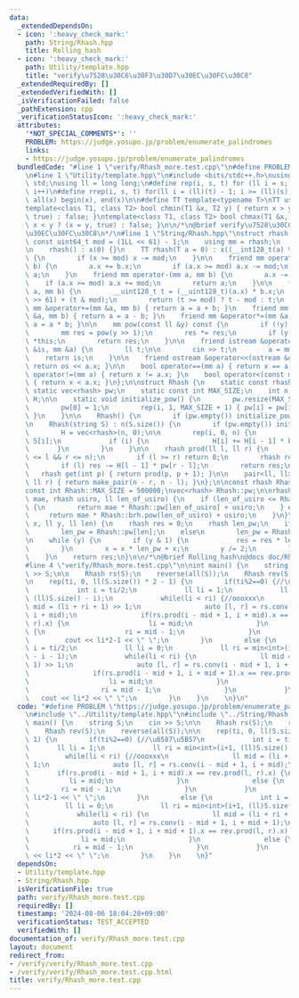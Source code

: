 ```yaml
---
data:
  _extendedDependsOn:
  - icon: ':heavy_check_mark:'
    path: String/Rhash.hpp
    title: Rolling_hash
  - icon: ':heavy_check_mark:'
    path: Utility/template.hpp
    title: "verify\u7528\u30C6\u30F3\u30D7\u30EC\u30FC\u30C8"
  _extendedRequiredBy: []
  _extendedVerifiedWith: []
  _isVerificationFailed: false
  _pathExtension: cpp
  _verificationStatusIcon: ':heavy_check_mark:'
  attributes:
    '*NOT_SPECIAL_COMMENTS*': ''
    PROBLEM: https://judge.yosupo.jp/problem/enumerate_palindromes
    links:
    - https://judge.yosupo.jp/problem/enumerate_palindromes
  bundledCode: "#line 1 \"verify/Rhash_more.test.cpp\"\n#define PROBLEM \"https://judge.yosupo.jp/problem/enumerate_palindromes\"\
    \n#line 1 \"Utility/template.hpp\"\n#include <bits/stdc++.h>\nusing namespace\
    \ std;\nusing ll = long long;\n#define rep(i, s, t) for (ll i = s; i < (ll)(t);\
    \ i++)\n#define rrep(i, s, t) for(ll i = (ll)(t) - 1; i >= (ll)(s); i--)\n#define\
    \ all(x) begin(x), end(x)\n\n#define TT template<typename T>\nTT using vec = vector<T>;\n\
    template<class T1, class T2> bool chmin(T1 &x, T2 y) { return x > y ? (x = y,\
    \ true) : false; }\ntemplate<class T1, class T2> bool chmax(T1 &x, T2 y) { return\
    \ x < y ? (x = y, true) : false; }\n\n/*\n@brief verify\u7528\u30C6\u30F3\u30D7\
    \u30EC\u30FC\u30C8\n*/\n#line 1 \"String/Rhash.hpp\"\nstruct rhash {\n    static\
    \ const uint64_t mod = (1LL << 61) - 1;\n    using mm = rhash;\n    uint64_t x;\n\
    \n    rhash() : x(0) {}\n    TT rhash(T a = 0) : x((__int128_t(a) % mod + mod))\
    \ {\n        if (x >= mod) x -= mod;\n    }\n\n    friend mm operator+(mm a, mm\
    \ b) {\n        a.x += b.x;\n        if (a.x >= mod) a.x -= mod;\n        return\
    \ a;\n    }\n    friend mm operator-(mm a, mm b) {\n        a.x -= b.x;\n    \
    \    if (a.x >= mod) a.x += mod;\n        return a;\n    }\n\n    friend mm operator*(mm\
    \ a, mm b) {\n        __uint128_t t = (__uint128_t)(a.x) * b.x;\n        t = (t\
    \ >> 61) + (t & mod);\n        return (t >= mod) ? t - mod : t;\n    }\n    friend\
    \ mm &operator+=(mm &a, mm b) { return a = a + b; }\n    friend mm &operator-=(mm\
    \ &a, mm b) { return a = a - b; }\n    friend mm &operator*=(mm &a, mm b) { return\
    \ a = a * b; }\n\n    mm pow(const ll &y) const {\n        if (!y) return 1;\n\
    \        mm res = pow(y >> 1);\n        res *= res;\n        if (y & 1) res *=\
    \ *this;\n        return res;\n    }\n\n    friend istream &operator>>(istream\
    \ &is, mm &a) {\n        ll t;\n\n        cin >> t;\n        a = mm(t);\n    \
    \    return is;\n    }\n\n    friend ostream &operator<<(ostream &os, mm a) {\
    \ return os << a.x; }\n\n    bool operator==(mm a) { return x == a.x; }\n    bool\
    \ operator!=(mm a) { return x != a.x; }\n    bool operator<(const mm &a) const\
    \ { return x < a.x; }\n};\n\nstruct Rhash {\n    static const rhash brh;\n   \
    \ static vec<rhash> pw;\n    static const int MAX_SIZE;\n    int n;\n    vec<rhash>\
    \ H;\n\n    static void initialize_pow() {\n        pw.resize(MAX_SIZE + 1);\n\
    \        pw[0] = 1;\n        rep(i, 1, MAX_SIZE + 1) { pw[i] = pw[i - 1] * brh;\
    \ }\n    }\n\n    Rhash() {\n        if (pw.empty()) initialize_pow();\n    }\n\
    \n    Rhash(string S) : n(S.size()) {\n        if (pw.empty()) initialize_pow();\n\
    \        H = vec<rhash>(n, 0);\n\n        rep(i, 0, n) {\n            H[i] +=\
    \ S[i];\n            if (i) {\n                H[i] += H[i - 1] * brh;\n     \
    \       }\n        }\n    }\n\n    rhash prod(ll l, ll r) {\n        assert(0\
    \ <= l && r <= n);\n        if (l >= r) return 0;\n        rhash res = H[r - 1];\n\
    \        if (l) res -= H[l - 1] * pw[r - l];\n        return res;\n    }\n\n \
    \   rhash get(int p) { return prod(p, p + 1); }\n\n    pair<ll, ll> conv(ll l,\
    \ ll r) { return make_pair(n - r, n - l); }\n};\n\nconst rhash Rhash::brh = 200224;\n\
    const int Rhash::MAX_SIZE = 500000;\nvec<rhash> Rhash::pw;\n\nrhash connect(rhash\
    \ mae, rhash usiro, ll len_of_usiro) {\n    if (len_of_usiro <= Rhash::MAX_SIZE)\
    \ {\n        return mae * Rhash::pw[len_of_usiro] + usiro;\n    } else {\n   \
    \     return mae * Rhash::brh.pow(len_of_usiro) + usiro;\n    }\n}\n\nrhash rhash_pow(rhash\
    \ x, ll y, ll len) {\n    rhash res = 0;\n    rhash len_pw;\n    if (len <= Rhash::MAX_SIZE)\n\
    \        len_pw = Rhash::pw[len];\n    else\n        len_pw = Rhash::brh.pow(len);\n\
    \n    while (y) {\n        if (y & 1) {\n            res = res * len_pw + x;\n\
    \        }\n        x = x * len_pw + x;\n        y /= 2;\n        len_pw *= len_pw;\n\
    \    }\n    return res;\n}\n\n/*\n@brief Rolling_hash\n@docs doc/Rhash.md\n*/\n\
    #line 4 \"verify/Rhash_more.test.cpp\"\n\nint main() {\n    string S;\n    cin\
    \ >> S;\n\n    Rhash rs(S);\n    reverse(all(S));\n    Rhash rev(S);\n    reverse(all(S));\n\
    \n    rep(ti, 0, ll(S.size()) * 2 - 1) {\n        if(ti%2==0) {//\u6587\u5B57\n\
    \            int i = ti/2;\n            ll li = 1;\n            ll ri = min<int>(i+1,\
    \ (ll)S.size() - i);\n            while(li < ri) {//oooxxx\n                ll\
    \ mid = (li + ri + 1) >> 1;\n                auto [l, r] = rs.conv(i - mid + 1,\
    \ i + mid);\n                if(rs.prod(i - mid + 1, i + mid).x == rev.prod(l,\
    \ r).x) {\n                    li = mid;\n                }\n                else\
    \ {\n                    ri = mid - 1;\n                }\n            }\n   \
    \         cout << li*2-1 << \" \";\n        }\n        else {\n            int\
    \ i = ti/2;\n            ll li = 0;\n            ll ri = min<int>(i+1, (ll)S.size()\
    \ - i - 1);\n            while(li < ri) {\n                ll mid = (li + ri +\
    \ 1) >> 1;\n                auto [l, r] = rs.conv(i - mid + 1, i + mid + 1);\n\
    \                if(rs.prod(i - mid + 1, i + mid + 1).x == rev.prod(l, r).x) {\n\
    \                    li = mid;\n                }\n                else {\n  \
    \                  ri = mid - 1;\n                }\n            }\n         \
    \   cout << li*2 << \" \";\n        }\n    }\n    \n}\n"
  code: "#define PROBLEM \"https://judge.yosupo.jp/problem/enumerate_palindromes\"\
    \n#include \"../Utility/template.hpp\"\n#include \"../String/Rhash.hpp\"\n\nint\
    \ main() {\n    string S;\n    cin >> S;\n\n    Rhash rs(S);\n    reverse(all(S));\n\
    \    Rhash rev(S);\n    reverse(all(S));\n\n    rep(ti, 0, ll(S.size()) * 2 -\
    \ 1) {\n        if(ti%2==0) {//\u6587\u5B57\n            int i = ti/2;\n     \
    \       ll li = 1;\n            ll ri = min<int>(i+1, (ll)S.size() - i);\n   \
    \         while(li < ri) {//oooxxx\n                ll mid = (li + ri + 1) >>\
    \ 1;\n                auto [l, r] = rs.conv(i - mid + 1, i + mid);\n         \
    \       if(rs.prod(i - mid + 1, i + mid).x == rev.prod(l, r).x) {\n          \
    \          li = mid;\n                }\n                else {\n            \
    \        ri = mid - 1;\n                }\n            }\n            cout <<\
    \ li*2-1 << \" \";\n        }\n        else {\n            int i = ti/2;\n   \
    \         ll li = 0;\n            ll ri = min<int>(i+1, (ll)S.size() - i - 1);\n\
    \            while(li < ri) {\n                ll mid = (li + ri + 1) >> 1;\n\
    \                auto [l, r] = rs.conv(i - mid + 1, i + mid + 1);\n          \
    \      if(rs.prod(i - mid + 1, i + mid + 1).x == rev.prod(l, r).x) {\n       \
    \             li = mid;\n                }\n                else {\n         \
    \           ri = mid - 1;\n                }\n            }\n            cout\
    \ << li*2 << \" \";\n        }\n    }\n    \n}"
  dependsOn:
  - Utility/template.hpp
  - String/Rhash.hpp
  isVerificationFile: true
  path: verify/Rhash_more.test.cpp
  requiredBy: []
  timestamp: '2024-08-06 18:04:28+09:00'
  verificationStatus: TEST_ACCEPTED
  verifiedWith: []
documentation_of: verify/Rhash_more.test.cpp
layout: document
redirect_from:
- /verify/verify/Rhash_more.test.cpp
- /verify/verify/Rhash_more.test.cpp.html
title: verify/Rhash_more.test.cpp
---
```

